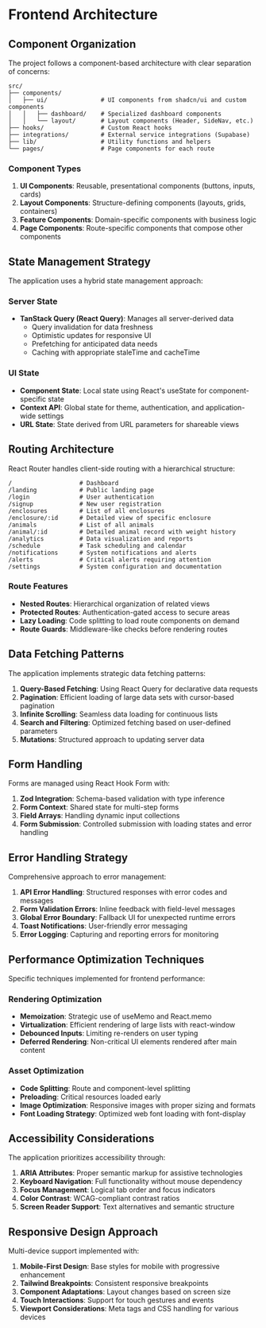 
# Frontend Architecture

## Component Organization

The project follows a component-based architecture with clear separation of concerns:

```
src/
├── components/
│   ├── ui/               # UI components from shadcn/ui and custom components
│   │   ├── dashboard/    # Specialized dashboard components
│   │   └── layout/       # Layout components (Header, SideNav, etc.)
├── hooks/                # Custom React hooks
├── integrations/         # External service integrations (Supabase)
├── lib/                  # Utility functions and helpers
└── pages/                # Page components for each route
```

### Component Types

1. **UI Components**: Reusable, presentational components (buttons, inputs, cards)
2. **Layout Components**: Structure-defining components (layouts, grids, containers)
3. **Feature Components**: Domain-specific components with business logic
4. **Page Components**: Route-specific components that compose other components

## State Management Strategy

The application uses a hybrid state management approach:

### Server State
- **TanStack Query (React Query)**: Manages all server-derived data
  - Query invalidation for data freshness
  - Optimistic updates for responsive UI
  - Prefetching for anticipated data needs
  - Caching with appropriate staleTime and cacheTime

### UI State
- **Component State**: Local state using React's useState for component-specific state
- **Context API**: Global state for theme, authentication, and application-wide settings
- **URL State**: State derived from URL parameters for shareable views

## Routing Architecture

React Router handles client-side routing with a hierarchical structure:

```
/                   # Dashboard
/landing            # Public landing page
/login              # User authentication
/signup             # New user registration
/enclosures         # List of all enclosures
/enclosure/:id      # Detailed view of specific enclosure
/animals            # List of all animals
/animal/:id         # Detailed animal record with weight history
/analytics          # Data visualization and reports
/schedule           # Task scheduling and calendar
/notifications      # System notifications and alerts
/alerts             # Critical alerts requiring attention
/settings           # System configuration and documentation
```

### Route Features
- **Nested Routes**: Hierarchical organization of related views
- **Protected Routes**: Authentication-gated access to secure areas
- **Lazy Loading**: Code splitting to load route components on demand
- **Route Guards**: Middleware-like checks before rendering routes

## Data Fetching Patterns

The application implements strategic data fetching patterns:

1. **Query-Based Fetching**: Using React Query for declarative data requests
2. **Pagination**: Efficient loading of large data sets with cursor-based pagination
3. **Infinite Scrolling**: Seamless data loading for continuous lists
4. **Search and Filtering**: Optimized fetching based on user-defined parameters
5. **Mutations**: Structured approach to updating server data

## Form Handling

Forms are managed using React Hook Form with:

1. **Zod Integration**: Schema-based validation with type inference
2. **Form Context**: Shared state for multi-step forms
3. **Field Arrays**: Handling dynamic input collections
4. **Form Submission**: Controlled submission with loading states and error handling

## Error Handling Strategy

Comprehensive approach to error management:

1. **API Error Handling**: Structured responses with error codes and messages
2. **Form Validation Errors**: Inline feedback with field-level messages
3. **Global Error Boundary**: Fallback UI for unexpected runtime errors
4. **Toast Notifications**: User-friendly error messaging
5. **Error Logging**: Capturing and reporting errors for monitoring

## Performance Optimization Techniques

Specific techniques implemented for frontend performance:

### Rendering Optimization
- **Memoization**: Strategic use of useMemo and React.memo
- **Virtualization**: Efficient rendering of large lists with react-window
- **Debounced Inputs**: Limiting re-renders on user typing
- **Deferred Rendering**: Non-critical UI elements rendered after main content

### Asset Optimization
- **Code Splitting**: Route and component-level splitting
- **Preloading**: Critical resources loaded early
- **Image Optimization**: Responsive images with proper sizing and formats
- **Font Loading Strategy**: Optimized web font loading with font-display

## Accessibility Considerations

The application prioritizes accessibility through:

1. **ARIA Attributes**: Proper semantic markup for assistive technologies
2. **Keyboard Navigation**: Full functionality without mouse dependency
3. **Focus Management**: Logical tab order and focus indicators
4. **Color Contrast**: WCAG-compliant contrast ratios
5. **Screen Reader Support**: Text alternatives and semantic structure

## Responsive Design Approach

Multi-device support implemented with:

1. **Mobile-First Design**: Base styles for mobile with progressive enhancement
2. **Tailwind Breakpoints**: Consistent responsive breakpoints
3. **Component Adaptations**: Layout changes based on screen size
4. **Touch Interactions**: Support for touch gestures and events
5. **Viewport Considerations**: Meta tags and CSS handling for various devices
